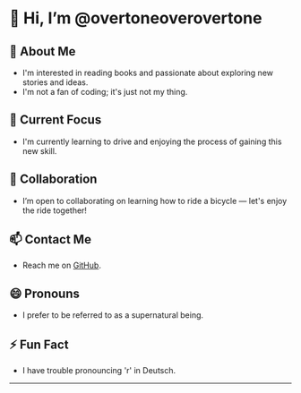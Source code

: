 # 👋 Hi, I’m @overtoneoverovertone

## 👀 About Me
- I'm interested in reading books and passionate about exploring new stories and ideas.
- I'm not a fan of coding; it's just not my thing.

## 🌱 Current Focus
- I'm currently learning to drive and enjoying the process of gaining this new skill.

## 💞️ Collaboration
- I’m open to collaborating on learning how to ride a bicycle — let's enjoy the ride together!

## 📫 Contact Me
- Reach me on [GitHub](https://github.com/overtoneoverovertone).

## 😄 Pronouns
- I prefer to be referred to as a supernatural being.

## ⚡ Fun Fact
- I have trouble pronouncing 'r' in Deutsch.

---


<!---
overtoneoverovertone/overtoneoverovertone is a ✨ special ✨ repository because its `README.md` (this file) appears on your GitHub profile.
You can click the Preview link to take a look at your changes.
--->
